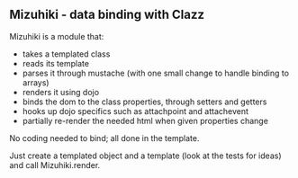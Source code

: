 Mizuhiki - data binding with Clazz
----------------------------------
Mizuhiki is a module that:
- takes a templated class
- reads its template
- parses it through mustache (with one small change to handle binding to arrays)
- renders it using dojo
- binds the dom to the class properties, through setters and getters
- hooks up dojo specifics such as attachpoint and attachevent
- partially re-render the needed html when given properties change

No coding needed to bind; all done in the template.

Just create a templated object and a template (look at the tests for ideas) and call Mizuhiki.render.

